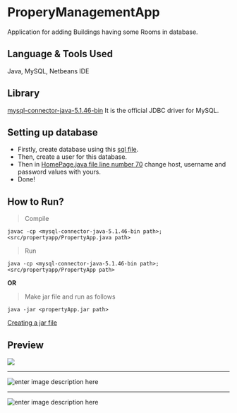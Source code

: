 ﻿# ProperyManagementApp
Application for adding Buildings having some Rooms in database.

## Language & Tools Used
Java,  MySQL,  Netbeans IDE

## Library 
 [mysql-connector-java-5.1.46-bin](https://dev.mysql.com/downloads/connector/j/5.1.html) It  is the official JDBC driver for MySQL.
 
## Setting up database

+ Firstly,  create database using this [sql file](https://bitbucket.org/rkj2096/propertyapp/src/master/database/property_app.sql).
+ Then, create a user for this database.
+ Then in [HomePage.java file line number 70](https://bitbucket.org/rkj2096/propertyapp/src/8907a7967af5161ce4454dc2f7e68cf50715243b/src/guiPage/HomePage.java#HomePage.java-70) change host, username and password values with yours. 
+ Done!
## How to Run?
>Compile
>
    javac -cp <mysql-connector-java-5.1.46-bin path>; <src/propertyapp/PropertyApp.java path>
>Run
>
    java -cp <mysql-connector-java-5.1.46-bin path>; <src/propertyapp/PropertyApp path>
    
**OR**
   >Make jar file and run as follows 
   >
    java -jar <propertyApp.jar path>
    
 [Creating a jar file](https://docs.oracle.com/javase/tutorial/deployment/jar/build.html)
 
## Preview
![
](https://lh3.googleusercontent.com/_6wovrQKmbOnMNu6SmWo0BWGqvFrnLy-QEoC5tDR76BABO2NJAWkp6ntpLTo56aqm6nkvofhOUVU "Summary Page")


----------
![enter image description here](https://lh3.googleusercontent.com/dkK5z2gWuWCGbECQtt6aWWgHbIaSQIhkGKySwgLoCI8SC2nh0kNtwcs1cJcRBo9_Hrnhggi1ebEx)


----------
![enter image description here](https://lh3.googleusercontent.com/zSVpbQiWJ5eC1mj7nDpE8rrRu3O5aNIV7iNkXecyc0fSKPGaKX15VLRbebHLy-Uhd3U5h6jlFwI9)



